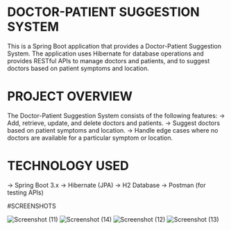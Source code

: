# DOCTOR-PATIENT SUGGESTION SYSTEM

This is a Spring Boot application that provides a Doctor-Patient Suggestion System. The application uses Hibernate for database operations and provides RESTful APIs to manage doctors and patients, and to suggest doctors based on patient symptoms and location.

# PROJECT OVERVIEW 

The Doctor-Patient Suggestion System consists of the following features:
-> Add, retrieve, update, and delete doctors and patients.
-> Suggest doctors based on patient symptoms and location.
-> Handle edge cases where no doctors are available for a particular symptom or location.

# TECHNOLOGY USED
-> Spring Boot 3.x
-> Hibernate (JPA)
-> H2 Database
-> Postman (for testing APIs)

#SCREENSHOTS

![Screenshot (11)](https://github.com/harshit8756/Java_Assignment_Project/assets/113333121/dafd6175-f984-4c08-a512-8887a3f68ff2)
![Screenshot (14)](https://github.com/harshit8756/Java_Assignment_Project/assets/113333121/d4f96f85-8626-4f1b-8496-b6af9d242c58)
![Screenshot (12)](https://github.com/harshit8756/Java_Assignment_Project/assets/113333121/a7a4adb7-48e0-47e6-b8e9-3d6dbc85f503)
![Screenshot (13)](https://github.com/harshit8756/Java_Assignment_Project/assets/113333121/e48ef39d-c74e-4704-8964-5574c6110dfe)




 
